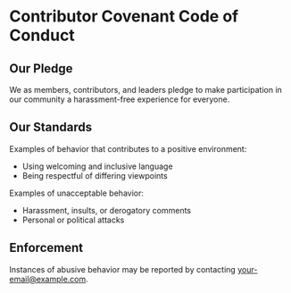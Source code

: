 # Contributor Covenant Code of Conduct

## Our Pledge

We as members, contributors, and leaders pledge to make participation in our community a harassment-free experience for everyone.

## Our Standards

Examples of behavior that contributes to a positive environment:
- Using welcoming and inclusive language
- Being respectful of differing viewpoints

Examples of unacceptable behavior:
- Harassment, insults, or derogatory comments
- Personal or political attacks

## Enforcement

Instances of abusive behavior may be reported by contacting [your-email@example.com](mailto:your-email@example.com).
